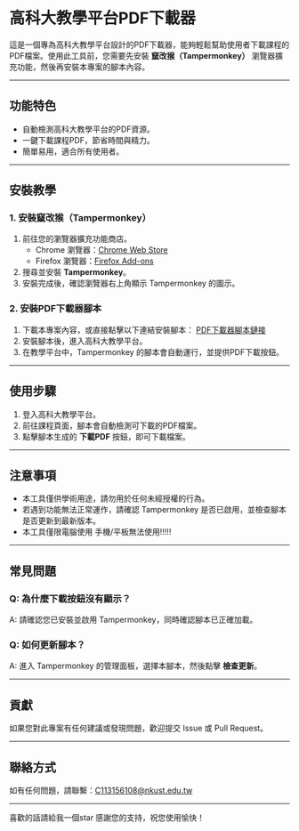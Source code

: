 # 高科大教學平台PDF下載器

這是一個專為高科大教學平台設計的PDF下載器，能夠輕鬆幫助使用者下載課程的PDF檔案。使用此工具前，您需要先安裝 **竄改猴（Tampermonkey）** 瀏覽器擴充功能，然後再安裝本專案的腳本內容。

---

## 功能特色
- 自動檢測高科大教學平台的PDF資源。
- 一鍵下載課程PDF，節省時間與精力。
- 簡單易用，適合所有使用者。

---

## 安裝教學

### 1. 安裝竄改猴（Tampermonkey）
1. 前往您的瀏覽器擴充功能商店。
   - Chrome 瀏覽器：[Chrome Web Store](https://chromewebstore.google.com/detail/%E7%AF%A1%E6%94%B9%E7%8C%B4/dhdgffkkebhmkfjojejmpbldmpobfkfo?hl=zh-TW&authuser=0)
   - Firefox 瀏覽器：[Firefox Add-ons]([https://addons.mozilla.org](https://addons.mozilla.org/zh-TW/firefox/addon/tampermonkey/))
2. 搜尋並安裝 **Tampermonkey**。
3. 安裝完成後，確認瀏覽器右上角顯示 Tampermonkey 的圖示。

### 2. 安裝PDF下載器腳本
1. 下載本專案內容，或直接點擊以下連結安裝腳本：
   [PDF下載器腳本鏈接](#)
2. 安裝腳本後，進入高科大教學平台。
3. 在教學平台中，Tampermonkey 的腳本會自動運行，並提供PDF下載按鈕。

---

## 使用步驟
1. 登入高科大教學平台。
2. 前往課程頁面，腳本會自動檢測可下載的PDF檔案。
3. 點擊腳本生成的 **下載PDF** 按鈕，即可下載檔案。

---

## 注意事項
- 本工具僅供學術用途，請勿用於任何未經授權的行為。
- 若遇到功能無法正常運作，請確認 Tampermonkey 是否已啟用，並檢查腳本是否更新到最新版本。
- 本工具僅限電腦使用 手機/平板無法使用!!!!!

---

## 常見問題
### Q: 為什麼下載按鈕沒有顯示？
A: 請確認您已安裝並啟用 Tampermonkey，同時確認腳本已正確加載。

### Q: 如何更新腳本？
A: 進入 Tampermonkey 的管理面板，選擇本腳本，然後點擊 **檢查更新**。

---

## 貢獻
如果您對此專案有任何建議或發現問題，歡迎提交 Issue 或 Pull Request。

---

## 聯絡方式
如有任何問題，請聯繫：C113156108@nkust.edu.tw

---

喜歡的話請給我一個star
感謝您的支持，祝您使用愉快！
